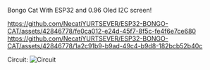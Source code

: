 Bongo Cat With ESP32 and 0.96 Oled I2C screen!


https://github.com/NecatiYURTSEVER/ESP32-BONGO-CAT/assets/42846778/fe0ca012-e24d-45f7-8f5c-fe4f6e7ce680
https://github.com/NecatiYURTSEVER/ESP32-BONGO-CAT/assets/42846778/1a2c91b9-b9ad-49c4-b9d8-182bcb52b40c

Circuit:
![Circuit](https://github.com/NecatiYURTSEVER/ESP32-BONGO-CAT/assets/42846778/84a526cd-2f5a-4cdd-ba6f-2f5acb99d3ba)
